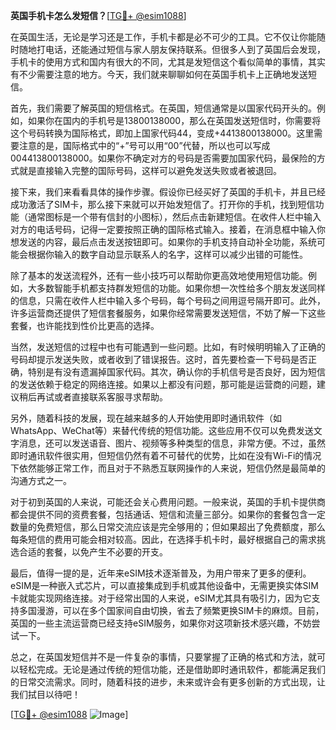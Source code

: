 **英国手机卡怎么发短信？**[[TG💪+ @esim1088](https://t.me/s/esim1088)]

在英国生活，无论是学习还是工作，手机卡都是必不可少的工具。它不仅让你能随时随地打电话，还能通过短信与家人朋友保持联系。但很多人到了英国后会发现，手机卡的使用方式和国内有很大的不同，尤其是发短信这个看似简单的事情，其实有不少需要注意的地方。今天，我们就来聊聊如何在英国手机卡上正确地发送短信。

首先，我们需要了解英国的短信格式。在英国，短信通常是以国家代码开头的。例如，如果你在国内的手机号是13800138000，那么在英国发送短信时，你需要将这个号码转换为国际格式，即加上国家代码44，变成+4413800138000。这里需要注意的是，国际格式中的“+”号可以用“00”代替，所以也可以写成004413800138000。如果你不确定对方的号码是否需要加国家代码，最保险的方式就是直接输入完整的国际号码，这样可以避免发送失败或者被退回。

接下来，我们来看看具体的操作步骤。假设你已经买好了英国的手机卡，并且已经成功激活了SIM卡，那么接下来就可以开始发短信了。打开你的手机，找到短信功能（通常图标是一个带有信封的小图标），然后点击新建短信。在收件人栏中输入对方的电话号码，记得一定要按照正确的国际格式输入。接着，在消息框中输入你想发送的内容，最后点击发送按钮即可。如果你的手机支持自动补全功能，系统可能会根据你输入的数字自动显示联系人的名字，这样可以减少出错的可能性。

除了基本的发送流程外，还有一些小技巧可以帮助你更高效地使用短信功能。例如，大多数智能手机都支持群发短信的功能。如果你想一次性给多个朋友发送同样的信息，只需在收件人栏中输入多个号码，每个号码之间用逗号隔开即可。此外，许多运营商还提供了短信套餐服务，如果你经常需要发送短信，不妨了解一下这些套餐，也许能找到性价比更高的选择。

当然，发送短信的过程中也有可能遇到一些问题。比如，有时候明明输入了正确的号码却提示发送失败，或者收到了错误报告。这时，首先要检查一下号码是否正确，特别是有没有遗漏掉国家代码。其次，确认你的手机信号是否良好，因为短信的发送依赖于稳定的网络连接。如果以上都没有问题，那可能是运营商的问题，建议稍后再试或者直接联系客服寻求帮助。

另外，随着科技的发展，现在越来越多的人开始使用即时通讯软件（如WhatsApp、WeChat等）来替代传统的短信功能。这些应用不仅可以免费发送文字消息，还可以发送语音、图片、视频等多种类型的信息，非常方便。不过，虽然即时通讯软件很实用，但短信仍然有着不可替代的优势，比如在没有Wi-Fi的情况下依然能够正常工作，而且对于不熟悉互联网操作的人来说，短信仍然是最简单的沟通方式之一。

对于初到英国的人来说，可能还会关心费用问题。一般来说，英国的手机卡提供商都会提供不同的资费套餐，包括通话、短信和流量三部分。如果你的套餐包含一定数量的免费短信，那么日常交流应该是完全够用的；但如果超出了免费额度，那么每条短信的费用可能会相对较高。因此，在选择手机卡时，最好根据自己的需求挑选合适的套餐，以免产生不必要的开支。

最后，值得一提的是，近年来eSIM技术逐渐普及，为用户带来了更多的便利。eSIM是一种嵌入式芯片，可以直接集成到手机或其他设备中，无需更换实体SIM卡就能实现网络连接。对于经常出国的人来说，eSIM尤其具有吸引力，因为它支持多国漫游，可以在多个国家间自由切换，省去了频繁更换SIM卡的麻烦。目前，英国的一些主流运营商已经支持eSIM服务，如果你对这项新技术感兴趣，不妨尝试一下。

总之，在英国发短信并不是一件复杂的事情，只要掌握了正确的格式和方法，就可以轻松完成。无论是通过传统的短信功能，还是借助即时通讯软件，都能满足我们的日常交流需求。同时，随着科技的进步，未来或许会有更多创新的方式出现，让我们拭目以待吧！

[[TG💪+ @esim1088](https://t.me/s/esim1088) ![Image](https://i.postimg.cc/4NQfJmqS/Snipaste-2025-05-13-00-14-12.png)]